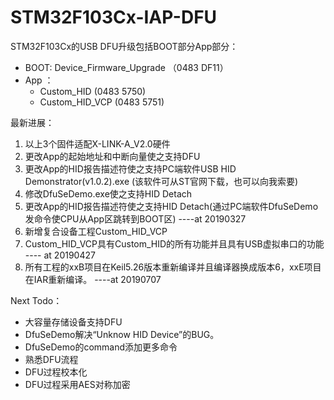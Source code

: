 ﻿# STM32F103Cx-IAP-DFU
STM32F103Cx的USB DFU升级包括BOOT部分App部分：
- BOOT: Device_Firmware_Upgrade （0483 DF11）
- App ：
    - Custom_HID  (0483 5750)
    - Custom_HID_VCP (0483 5751)

最新进展：
1. 以上3个固件适配X-LINK-A_V2.0硬件
2. 更改App的起始地址和中断向量使之支持DFU
3. 更改App的HID报告描述符使之支持PC端软件USB HID Demonstrator(v1.0.2).exe (该软件可从ST官网下载，也可以向我索要)
4. 修改DfuSeDemo.exe使之支持HID Detach    
5. 更改App的HID报告描述符使之支持HID Detach(通过PC端软件DfuSeDemo发命令使CPU从App区跳转到BOOT区) ----at 20190327
6. 新增复合设备工程Custom_HID_VCP
7. Custom_HID_VCP具有Custom_HID的所有功能并且具有USB虚拟串口的功能 ---- at 20190427
8. 所有工程的xxB项目在Keil5.26版本重新编译并且编译器换成版本6，xxE项目在IAR重新编译。  ----at 20190707

Next Todo：
 - 大容量存储设备支持DFU
 - DfuSeDemo解决“Unknow HID Device”的BUG。
 - DfuSeDemo的command添加更多命令
 - 熟悉DFU流程
 - DFU过程校本化
 - DFU过程采用AES对称加密